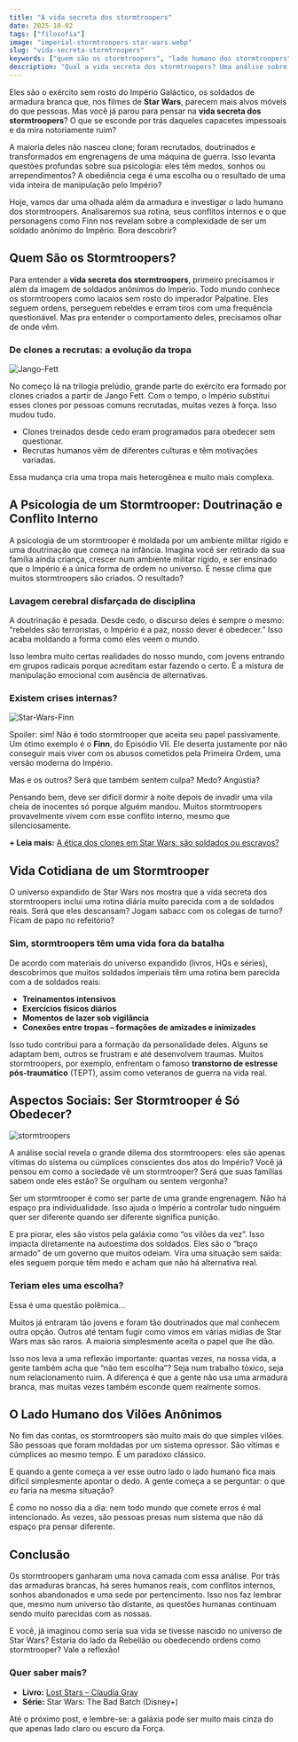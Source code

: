 ```yaml
---
title: "A vida secreta dos stormtroopers"
date: 2025-10-02
tags: ["filosofia"]
image: "imperial-stormtroopers-star-wars.webp"
slug: "vida-secreta-stormtroopers"
keywords: ["quem são os stormtroopers", "lado humano dos stormtroopers"]
description: "Qual a vida secreta dos stormtroopers? Uma análise sobre a psicologia e o lado humano por trás da armadura do Império."
---
```


Eles são o exército sem rosto do Império Galáctico, os soldados de armadura branca que, nos filmes de **Star Wars**, parecem mais alvos móveis do que pessoas. Mas você já parou para pensar na **vida secreta dos stormtroopers**? O que se esconde por trás daqueles capacetes impessoais e da mira notoriamente ruim?

A maioria deles não nasceu clone; foram recrutados, doutrinados e transformados em engrenagens de uma máquina de guerra. Isso levanta questões profundas sobre sua psicologia: eles têm medos, sonhos ou arrependimentos? A obediência cega é uma escolha ou o resultado de uma vida inteira de manipulação pelo Império?

Hoje, vamos dar uma olhada além da armadura e investigar o lado humano dos stormtroopers. Analisaremos sua rotina, seus conflitos internos e o que personagens como Finn nos revelam sobre a complexidade de ser um soldado anônimo do Império. Bora descobrir?

## Quem São os Stormtroopers?

Para entender a **vida secreta dos stormtroopers**, primeiro precisamos ir além da imagem de soldados anônimos do Império. Todo mundo conhece os stormtroopers como lacaios sem rosto do imperador Palpatine. Eles seguem ordens, perseguem rebeldes e erram tiros com uma frequência questionável. Mas pra entender o comportamento deles, precisamos olhar de onde vêm.

### De clones a recrutas: a evolução da tropa

![Jango-Fett](Jango-Fett.webp)

No começo lá na trilogia prelúdio, grande parte do exército era formado por clones criados a partir de Jango Fett. Com o tempo, o Império substitui esses clones por pessoas comuns recrutadas, muitas vezes à força. Isso mudou tudo.

*   Clones treinados desde cedo eram programados para obedecer sem questionar.
*   Recrutas humanos vêm de diferentes culturas e têm motivações variadas.

Essa mudança cria uma tropa mais heterogênea e muito mais complexa.

## A Psicologia de um Stormtrooper: Doutrinação e Conflito Interno

A psicologia de um stormtrooper é moldada por um ambiente militar rígido e uma doutrinação que começa na infância. Imagina você ser retirado da sua família ainda criança, crescer num ambiente militar rígido, e ser ensinado que o Império é a única forma de ordem no universo. É nesse clima que muitos stormtroopers são criados. O resultado?

### Lavagem cerebral disfarçada de disciplina

A doutrinação é pesada. Desde cedo, o discurso deles é sempre o mesmo: “rebeldes são terroristas, o Império é a paz, nosso dever é obedecer.” Isso acaba moldando a forma como eles veem o mundo.

Isso lembra muito certas realidades do nosso mundo, com jovens entrando em grupos radicais porque acreditam estar fazendo o certo. É a mistura de manipulação emocional com ausência de alternativas.

### Existem crises internas?

![Star-Wars-Finn](Star-Wars-Finn-Lightsaber-John-Boyega.webp)

Spoiler: sim! Não é todo stormtrooper que aceita seu papel passivamente. Um ótimo exemplo é o **Finn**, do Episódio VII. Ele deserta justamente por não conseguir mais viver com os abusos cometidos pela Primeira Ordem, uma versão moderna do Império.

Mas e os outros? Será que também sentem culpa? Medo? Angústia?

Pensando bem, deve ser difícil dormir à noite depois de invadir uma vila cheia de inocentes só porque alguém mandou. Muitos stormtroopers provavelmente vivem com esse conflito interno, mesmo que silenciosamente.

**+ Leia mais:** [A ética dos clones em Star Wars: são soldados ou escravos?](/a-etica-dos-clones-em-star-wars-sao-soldados-ou-escravos/)

## Vida Cotidiana de um Stormtrooper

O universo expandido de Star Wars nos mostra que a vida secreta dos stormtroopers inclui uma rotina diária muito parecida com a de soldados reais. Será que eles descansam? Jogam sabacc com os colegas de turno? Ficam de papo no refeitório?

### Sim, stormtroopers têm uma vida fora da batalha

De acordo com materiais do universo expandido (livros, HQs e séries), descobrimos que muitos soldados imperiais têm uma rotina bem parecida com a de soldados reais:

*   **Treinamentos intensivos**
*   **Exercícios físicos diários**
*   **Momentos de lazer sob vigilância**
*   **Conexões entre tropas – formações de amizades e inimizades**

Isso tudo contribui para a formação da personalidade deles. Alguns se adaptam bem, outros se frustram e até desenvolvem traumas. Muitos stormtroopers, por exemplo, enfrentam o famoso **transtorno de estresse pós-traumático** (TEPT), assim como veteranos de guerra na vida real.

## Aspectos Sociais: Ser Stormtrooper é Só Obedecer?

![stormtroopers](stormtroopers.webp)

A análise social revela o grande dilema dos stormtroopers: eles são apenas vítimas do sistema ou cúmplices conscientes dos atos do Império? Você já pensou em como a sociedade vê um stormtrooper? Será que suas famílias sabem onde eles estão? Se orgulham ou sentem vergonha?

Ser um stormtrooper é como ser parte de uma grande engrenagem. Não há espaço pra individualidade. Isso ajuda o Império a controlar tudo ninguém quer ser diferente quando ser diferente significa punição.

E pra piorar, eles são vistos pela galáxia como “os vilões da vez”. Isso impacta diretamente na autoestima dos soldados. Eles são o “braço armado” de um governo que muitos odeiam. Vira uma situação sem saída: eles seguem porque têm medo e acham que não há alternativa real.

### Teriam eles uma escolha?

Essa é uma questão polêmica...

Muitos já entraram tão jovens e foram tão doutrinados que mal conhecem outra opção. Outros até tentam fugir como vimos em várias mídias de Star Wars mas são raros. A maioria simplesmente aceita o papel que lhe dão.

Isso nos leva a uma reflexão importante: quantas vezes, na nossa vida, a gente também acha que “não tem escolha”? Seja num trabalho tóxico, seja num relacionamento ruim. A diferença é que a gente não usa uma armadura branca, mas muitas vezes também esconde quem realmente somos.

## O Lado Humano dos Vilões Anônimos

No fim das contas, os stormtroopers são muito mais do que simples vilões. São pessoas que foram moldadas por um sistema opressor. São vítimas e cúmplices ao mesmo tempo. É um paradoxo clássico.

E quando a gente começa a ver esse outro lado o lado humano fica mais difícil simplesmente apontar o dedo. A gente começa a se perguntar: o que _eu_ faria na mesma situação?

É como no nosso dia a dia: nem todo mundo que comete erros é mal intencionado. Às vezes, são pessoas presas num sistema que não dá espaço pra pensar diferente.

## Conclusão

Os stormtroopers ganharam uma nova camada com essa análise. Por trás das armaduras brancas, há seres humanos reais, com conflitos internos, sonhos abandonados e uma sede por pertencimento. Isso nos faz lembrar que, mesmo num universo tão distante, as questões humanas continuam sendo muito parecidas com as nossas.

E você, já imaginou como seria sua vida se tivesse nascido no universo de Star Wars? Estaria do lado da Rebelião ou obedecendo ordens como stormtrooper? Vale a reflexão!

### Quer saber mais?

*   **Livro:** [Lost Stars – Claudia Gray](https://amzn.to/3VCoYI4)
*   **Série:** Star Wars: The Bad Batch (Disney+)

Até o próximo post, e lembre-se: a galáxia pode ser muito mais cinza do que apenas lado claro ou escuro da Força.